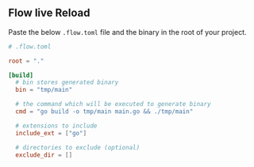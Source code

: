 ## Flow live Reload

Paste the below `.flow.toml` file and the binary in the root of your project.

```toml
# .flow.toml

root = "."

[build]
  # bin stores generated binary
  bin = "tmp/main"

  # the command which will be executed to generate binary
  cmd = "go build -o tmp/main main.go && ./tmp/main"

  # extensions to include
  include_ext = ["go"]

  # directories to exclude (optional)
  exclude_dir = []
```

